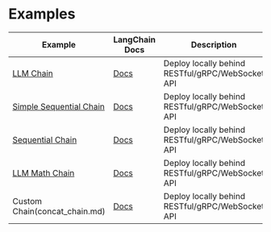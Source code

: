 # Examples

| Example | LangChain Docs | Description |
| ------- | ----------- | ----------- |
| [LLM Chain](llm_chain.md) | [Docs](https://langchain.readthedocs.io/en/latest/modules/chains/getting_started.html#query-an-llm-with-the-llmchain) | Deploy locally behind RESTful/gRPC/WebSocket API |
| [Simple Sequential Chain](simple_sequential_chain.py) | [Docs](https://langchain.readthedocs.io/en/latest/modules/chains/generic/sequential_chains.html#simplesequentialchain) | Deploy locally behind RESTful/gRPC/WebSocket API |
| [Sequential Chain](sequential_chain.py) | [Docs](https://langchain.readthedocs.io/en/latest/modules/chains/generic/sequential_chains.html#sequential-chain) | Deploy locally behind RESTful/gRPC/WebSocket API |
| [LLM Math Chain](llm_math.md) | [Docs](https://langchain.readthedocs.io/en/latest/modules/chains/examples/llm_math.html) | Deploy locally behind RESTful/gRPC/WebSocket API |
| Custom Chain(concat_chain.md) | [Docs](https://langchain.readthedocs.io/en/latest/modules/chains/getting_started.html#create-a-custom-chain-with-the-chain-class) | Deploy locally behind RESTful/gRPC/WebSocket API |